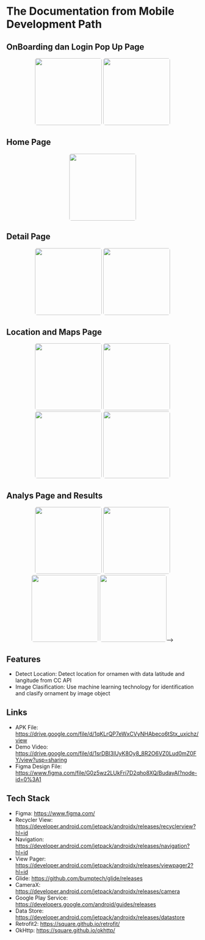 # The Documentation from Mobile Development Path

## OnBoarding dan Login Pop Up Page
<p align="center">
    <img src="https://user-images.githubusercontent.com/79825517/173267797-d07ca202-47c2-43f2-9255-3c49cf7f325c.jpg" style="width: 175px;height: auto;border-radius:5px" />
    <img src="https://user-images.githubusercontent.com/79825517/173267806-cfc61ea5-78a1-4803-9318-e17c01d8da0d.jpg" style="width: 175px;height: auto;border-radius:5px" />
<p>

## Home Page
<p align="center">
    <img src="https://user-images.githubusercontent.com/79825517/173267811-9115e7e4-ef65-49f7-a2d5-86ef8649902d.jpg" style="width: 175px;height: auto;border-radius:5px" />
<p>

## Detail Page
<p align="center">
    <img src="https://user-images.githubusercontent.com/79825517/173267824-860f913d-d38f-40a5-95cc-9243643614b6.jpg" style="width: 175px;height: auto;border-radius:5px" />
    <img src="https://user-images.githubusercontent.com/79825517/173267834-ecbc70a0-a62b-4a98-a259-ca71a5ca0703.jpg" style="width: 175px;height: auto;border-radius:5px" />
<p>

## Location and Maps Page
<p align="center">
    <img src="https://user-images.githubusercontent.com/79825517/173267854-368486e2-f138-4da4-bfc3-9125f5cec86b.jpg" style="width: 175px;height: auto;border-radius:5px" />
    <img src="https://user-images.githubusercontent.com/79825517/173267866-0f158cc5-fc63-494c-bb49-d32de3427e35.jpg" style="width: 175px;height: auto;border-radius:5px" />
    <img src="https://user-images.githubusercontent.com/79825517/173267876-f05a4f44-10a2-4445-b4a1-1712d9a819be.jpg" style="width: 175px;height: auto;border-radius:5px" />
    <img src="https://user-images.githubusercontent.com/79825517/173267890-b5519c73-ba17-4afb-926b-5c9aabd067fb.jpg" style="width: 175px;height: auto;border-radius:5px" />
<p>

## Analys Page and Results
<p align="center">
    <img src="https://user-images.githubusercontent.com/79825517/173267903-d02f0960-2f86-402f-a82f-66af2f0d4647.jpg" style="width: 175px;height: auto;border-radius:5px" />
    <img src="https://user-images.githubusercontent.com/79825517/173267915-9f0c2fd9-023f-4623-8716-1f77b67f49f0.jpg" style="width: 175px;height: auto;border-radius:5px" />
    <img src="https://user-images.githubusercontent.com/79825517/173267934-f054ff70-cd8b-4b96-909c-a84be0323c74.jpg" style="width: 175px;height: auto;border-radius:5px" />
    <img src="https://user-images.githubusercontent.com/79825517/173267946-df8ee760-db03-40c4-9a91-714f0e4b5168.jpg" style="width: 175px;height: auto;border-radius:5px" />-->
<p>
    
## Features
   * Detect Location: Detect location for ornamen with data latitude and langitude from CC API
   * Image Clasification: Use machine learning technology for identification and clasify ornament by image object

## Links
   * APK File: 
    https://drive.google.com/file/d/1qKLrQP7eWxCVyNHAbeco6tStx_uxichz/view
   * Demo Video:
    https://drive.google.com/file/d/1srDBI3lUyK8Oy8_8R2O6VZ0Lud0mZ0FY/view?usp=sharing
   * Figma Design File: 
    https://www.figma.com/file/G0z5wz2LUkFri7D2qho8XQ/BudayAI?node-id=0%3A1

## Tech Stack
   * Figma:
    https://www.figma.com/
   * Recycler View: 
    https://developer.android.com/jetpack/androidx/releases/recyclerview?hl=id
   * Navigation: 
    https://developer.android.com/jetpack/androidx/releases/navigation?hl=id
   * View Pager:
    https://developer.android.com/jetpack/androidx/releases/viewpager2?hl=id
   * Glide:
    https://github.com/bumptech/glide/releases
   * CameraX:
    https://developer.android.com/jetpack/androidx/releases/camera
   * Google Play Service:
    https://developers.google.com/android/guides/releases
   * Data Store:
    https://developer.android.com/jetpack/androidx/releases/datastore
   * Retrofit2:
    https://square.github.io/retrofit/
   * OkHttp:
    https://square.github.io/okhttp/
